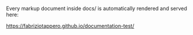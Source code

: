 
Every markup document inside docs/ is automatically rendered and served here:

https://fabriziotappero.github.io/documentation-test/

